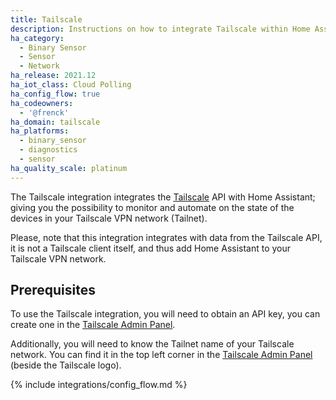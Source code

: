 ```yaml
---
title: Tailscale
description: Instructions on how to integrate Tailscale within Home Assistant.
ha_category:
  - Binary Sensor
  - Sensor
  - Network
ha_release: 2021.12
ha_iot_class: Cloud Polling
ha_config_flow: true
ha_codeowners:
  - '@frenck'
ha_domain: tailscale
ha_platforms:
  - binary_sensor
  - diagnostics
  - sensor
ha_quality_scale: platinum
---
```


The Tailscale integration integrates the [Tailscale](https://www.tailscale.com) API
with Home Assistant; giving you the possibility to monitor and automate on
the state of the devices in your Tailscale VPN network (Tailnet).

Please, note that this integration integrates with data from the Tailscale API,
it is not a Tailscale client itself, and thus add Home Assistant to your
Tailscale VPN network.

## Prerequisites

To use the Tailscale integration, you will need to obtain an API key,
you can create one in the [Tailscale Admin Panel](https://login.tailscale.com/admin/settings/authkeys).

Additionally, you will need to know the Tailnet name of your Tailscale network.
You can find it in the top left corner in the [Tailscale Admin Panel](https://login.tailscale.com/admin/settings/authkeys)
(beside the Tailscale logo).

{% include integrations/config_flow.md %}

